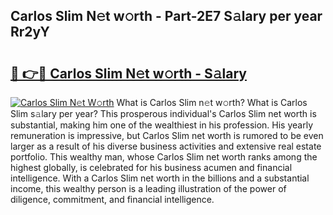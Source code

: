 ## Carlos Slim N𝚎t w𝚘rth - Part-2E7 S𝚊lary per year Rr2yY

# <h2><a href="http://gc50ljr.nevu.top/?p=Carlos+Slim">🔗 👉🔴 Carlos Slim N𝚎t w𝚘rth - S𝚊lary</a></h2>

[![Carlos Slim N𝚎t W𝚘rth](https://i.imgur.com/Oavwk0R.jpeg)](http://gc50ljr.nevu.top/?p=Carlos+Slim)
What is Carlos Slim n𝚎t w𝚘rth? What is Carlos Slim s𝚊lary per year?
This prosperous individual's Carlos Slim net worth is substantial, making him one of the wealthiest in his profession. His yearly remuneration is impressive, but Carlos Slim net worth is rumored to be even larger as a result of his diverse business activities and extensive real estate portfolio. This wealthy man, whose Carlos Slim net worth ranks among the highest globally, is celebrated for his business acumen and financial intelligence. With a Carlos Slim net worth in the billions and a substantial income, this wealthy person is a leading illustration of the power of diligence, commitment, and financial intelligence.
